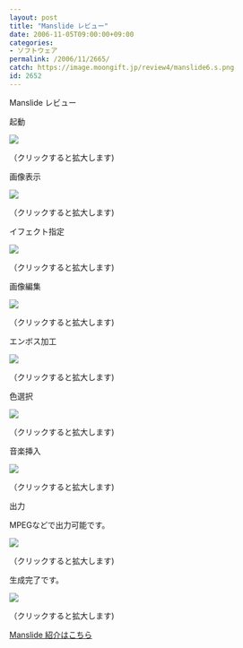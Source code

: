 ```yaml
---
layout: post
title: "Manslide レビュー"
date: 2006-11-05T09:00:00+09:00
categories:
- ソフトウェア
permalink: /2006/11/2665/
catch: https://image.moongift.jp/review4/manslide6.s.png
id: 2652
---
```

Manslide レビュー  
<!--more-->

起動

  

[![](https://image.moongift.jp/review4/manslide1.s.png)](https://image.moongift.jp/review4/manslide1.png)  
  
（クリックすると拡大します)

  

画像表示

  

[![](https://image.moongift.jp/review4/manslide2.s.png)](https://image.moongift.jp/review4/manslide2.png)  
  
（クリックすると拡大します)

  

イフェクト指定

  

[![](https://image.moongift.jp/review4/manslide3.s.png)](https://image.moongift.jp/review4/manslide3.png)  
  
（クリックすると拡大します)

  

画像編集

  

[![](https://image.moongift.jp/review4/manslide4.s.png)](https://image.moongift.jp/review4/manslide4.png)  
  
（クリックすると拡大します)

  

エンボス加工

  

[![](https://image.moongift.jp/review4/manslide6.s.png)](https://image.moongift.jp/review4/manslide6.png)  
  
（クリックすると拡大します)

  

色選択

  

[![](https://image.moongift.jp/review4/manslide5.s.png)](https://image.moongift.jp/review4/manslide5.png)  
  
（クリックすると拡大します)

  

音楽挿入

  

[![](https://image.moongift.jp/review4/manslide7.s.png)](https://image.moongift.jp/review4/manslide7.png)  
  
（クリックすると拡大します)

  

出力

  

MPEGなどで出力可能です。

  

[![](https://image.moongift.jp/review4/manslide8.s.png)](https://image.moongift.jp/review4/manslide8.png)  
  
（クリックすると拡大します)

  

生成完了です。

  

[![](https://image.moongift.jp/review4/manslide9.s.png)](https://image.moongift.jp/review4/manslide9.png)  
  
（クリックすると拡大します)

  

[Manslide 紹介はこちら](http://oss.moongift.jp/intro/i-2664.html)

